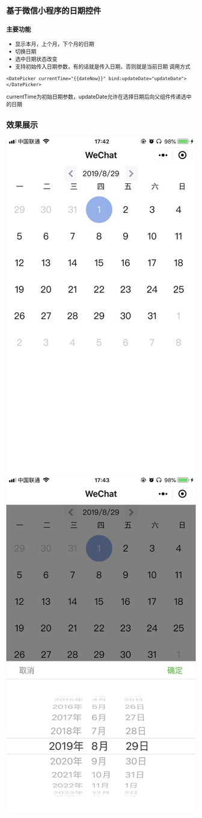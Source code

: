 ## 基于微信小程序的日期控件
### 主要功能
- 显示本月，上个月，下个月的日期
- 切换日期
- 选中日期状态改变
- 支持初始传入日期参数，有的话就是传入日期，否则就是当前日期  调用方式
```
<DatePicker currentTime="{{dateNow}}" bind:updateDate="updateDate"></DatePicker>
```
currentTime为初始日期参数，updateDate允许在选择日期后向父组件传递选中的日期

## 效果展示
![avatar](https://github.com/hanzhecheng/wxappDatePicker/blob/master/img/current.jpg)
![avatar](https://github.com/hanzhecheng/wxappDatePicker/blob/master/img/select.jpg)